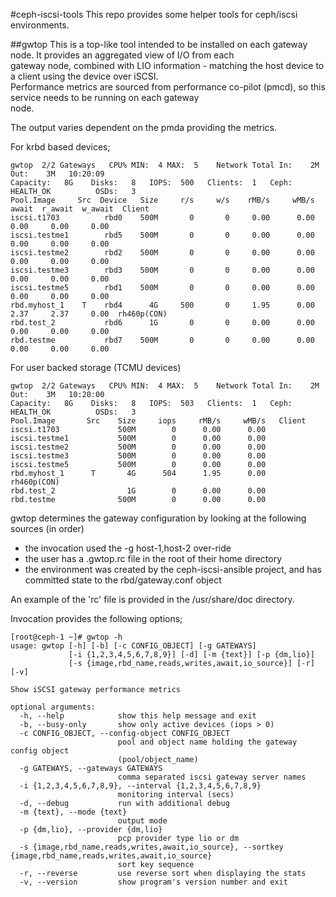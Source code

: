 #ceph-iscsi-tools
This repo provides some helper tools for ceph/iscsi environments.

##gwtop
This is a top-like tool intended to be installed on each gateway node. It provides an aggregated view of I/O from each  
gateway node, combined with LIO information - matching the host device to a client using the device over iSCSI.  
Performance metrics are sourced from performance co-pilot (pmcd), so this service needs to be running on each gateway  
node.    

The output varies dependent on the pmda providing the metrics.  

For krbd based devices;

```
gwtop  2/2 Gateways   CPU% MIN:  4 MAX:  5    Network Total In:    2M  Out:    3M   10:20:09
Capacity:   8G    Disks:   8   IOPS:  500   Clients:  1   Ceph: HEALTH_OK          OSDs:   3
Pool.Image     Src  Device   Size     r/s     w/s    rMB/s     wMB/s    await  r_await  w_await  Client
iscsi.t1703          rbd0    500M       0       0     0.00      0.00     0.00     0.00     0.00              
iscsi.testme1        rbd5    500M       0       0     0.00      0.00     0.00     0.00     0.00                  
iscsi.testme2        rbd2    500M       0       0     0.00      0.00     0.00     0.00     0.00                     
iscsi.testme3        rbd3    500M       0       0     0.00      0.00     0.00     0.00     0.00              
iscsi.testme5        rbd1    500M       0       0     0.00      0.00     0.00     0.00     0.00              
rbd.myhost_1    T    rbd4      4G     500       0     1.95      0.00     2.37     2.37     0.00  rh460p(CON)         
rbd.test_2           rbd6      1G       0       0     0.00      0.00     0.00     0.00     0.00              
rbd.testme           rbd7    500M       0       0     0.00      0.00     0.00     0.00     0.00              
```

For user backed storage (TCMU devices)  

```
gwtop  2/2 Gateways   CPU% MIN:  4 MAX:  5    Network Total In:    2M  Out:    3M   10:20:00
Capacity:   8G    Disks:   8   IOPS:  503   Clients:  1   Ceph: HEALTH_OK          OSDs:   3
Pool.Image       Src    Size     iops     rMB/s     wMB/s   Client
iscsi.t1703             500M        0      0.00      0.00                       
iscsi.testme1           500M        0      0.00      0.00                       
iscsi.testme2           500M        0      0.00      0.00                       
iscsi.testme3           500M        0      0.00      0.00                       
iscsi.testme5           500M        0      0.00      0.00                       
rbd.myhost_1      T       4G      504      1.95      0.00   rh460p(CON)         
rbd.test_2                1G        0      0.00      0.00                       
rbd.testme              500M        0      0.00      0.00                       
```

gwtop determines the gateway configuration by looking at the following sources (in order)  
- the invocation used the -g host-1,host-2 over-ride  
- the user has a .gwtop.rc file in the root of their home directory  
- the environment was created by the ceph-iscsi-ansible project, and has committed state to the rbd/gateway.conf object  

An example of the 'rc' file is provided in the /usr/share/doc directory.

Invocation provides the following options;
  
```  
[root@ceph-1 ~]# gwtop -h
usage: gwtop [-h] [-b] [-c CONFIG_OBJECT] [-g GATEWAYS]
             [-i {1,2,3,4,5,6,7,8,9}] [-d] [-m {text}] [-p {dm,lio}]
             [-s {image,rbd_name,reads,writes,await,io_source}] [-r] [-v]

Show iSCSI gateway performance metrics

optional arguments:
  -h, --help            show this help message and exit
  -b, --busy-only       show only active devices (iops > 0)
  -c CONFIG_OBJECT, --config-object CONFIG_OBJECT
                        pool and object name holding the gateway config object
                        (pool/object_name)
  -g GATEWAYS, --gateways GATEWAYS
                        comma separated iscsi gateway server names
  -i {1,2,3,4,5,6,7,8,9}, --interval {1,2,3,4,5,6,7,8,9}
                        monitoring interval (secs)
  -d, --debug           run with additional debug
  -m {text}, --mode {text}
                        output mode
  -p {dm,lio}, --provider {dm,lio}
                        pcp provider type lio or dm
  -s {image,rbd_name,reads,writes,await,io_source}, --sortkey {image,rbd_name,reads,writes,await,io_source}
                        sort key sequence
  -r, --reverse         use reverse sort when displaying the stats
  -v, --version         show program's version number and exit
```  

